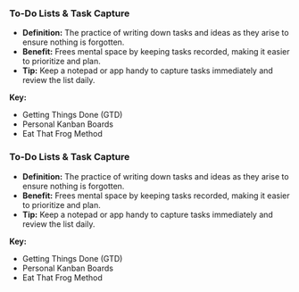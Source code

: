 ### To-Do Lists & Task Capture

- **Definition:** The practice of writing down tasks and ideas as they arise to ensure nothing is forgotten.
- **Benefit:** Frees mental space by keeping tasks recorded, making it easier to prioritize and plan.
- **Tip:** Keep a notepad or app handy to capture tasks immediately and review the list daily.

**Key:**
- Getting Things Done (GTD)
- Personal Kanban Boards
- Eat That Frog Method

### To-Do Lists & Task Capture

- **Definition:** The practice of writing down tasks and ideas as they arise to ensure nothing is forgotten.
- **Benefit:** Frees mental space by keeping tasks recorded, making it easier to prioritize and plan.
- **Tip:** Keep a notepad or app handy to capture tasks immediately and review the list daily.

**Key:**
- Getting Things Done (GTD)
- Personal Kanban Boards
- Eat That Frog Method